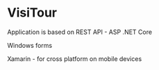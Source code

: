 # VisiTour


Application is based on 
REST API - ASP .NET Core<br/>

Windows forms<br/>  

Xamarin - for cross platform on mobile devices
